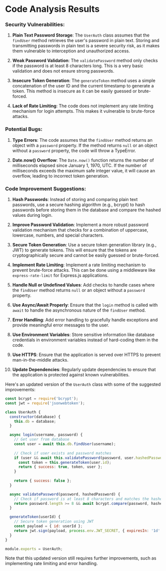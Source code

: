 # Code Analysis Results

 ### Security Vulnerabilities:

1. **Plain Text Password Storage**: The `UserAuth` class assumes that the `findUser` method retrieves the user's password in plain text. Storing and transmitting passwords in plain text is a severe security risk, as it makes them vulnerable to interception and unauthorized access.

2. **Weak Password Validation**: The `validatePassword` method only checks if the password is at least 8 characters long. This is a very basic validation and does not ensure strong passwords.

3. **Insecure Token Generation**: The `generateToken` method uses a simple concatenation of the user ID and the current timestamp to generate a token. This method is insecure as it can be easily guessed or brute-forced.

4. **Lack of Rate Limiting**: The code does not implement any rate limiting mechanism for login attempts. This makes it vulnerable to brute-force attacks.

### Potential Bugs:

1. **Type Errors**: The code assumes that the `findUser` method returns an object with a `password` property. If the method returns `null` or an object without a `password` property, the code will throw a TypeError.

2. **Date.now() Overflow**: The `Date.now()` function returns the number of milliseconds elapsed since January 1, 1970, UTC. If the number of milliseconds exceeds the maximum safe integer value, it will cause an overflow, leading to incorrect token generation.

### Code Improvement Suggestions:

1. **Hash Passwords**: Instead of storing and comparing plain text passwords, use a secure hashing algorithm (e.g., bcrypt) to hash passwords before storing them in the database and compare the hashed values during login.

2. **Improve Password Validation**: Implement a more robust password validation mechanism that checks for a combination of uppercase, lowercase, numbers, and special characters.

3. **Secure Token Generation**: Use a secure token generation library (e.g., JWT) to generate tokens. This will ensure that the tokens are cryptographically secure and cannot be easily guessed or brute-forced.

4. **Implement Rate Limiting**: Implement a rate limiting mechanism to prevent brute-force attacks. This can be done using a middleware like `express-rate-limit` for Express.js applications.

5. **Handle Null or Undefined Values**: Add checks to handle cases where the `findUser` method returns `null` or an object without a `password` property.

6. **Use Async/Await Properly**: Ensure that the `login` method is called with `await` to handle the asynchronous nature of the `findUser` method.

7. **Error Handling**: Add error handling to gracefully handle exceptions and provide meaningful error messages to the user.

8. **Use Environment Variables**: Store sensitive information like database credentials in environment variables instead of hard-coding them in the code.

9. **Use HTTPS**: Ensure that the application is served over HTTPS to prevent man-in-the-middle attacks.

10. **Update Dependencies**: Regularly update dependencies to ensure that the application is protected against known vulnerabilities.

Here's an updated version of the `UserAuth` class with some of the suggested improvements:

```javascript
const bcrypt = require('bcrypt');
const jwt = require('jsonwebtoken');

class UserAuth {
  constructor(database) {
    this.db = database;
  }

  async login(username, password) {
    // Get user from database
    const user = await this.db.findUser(username);
    
    // Check if user exists and password matches
    if (user && await this.validatePassword(password, user.hashedPassword)) {
      const token = this.generateToken(user.id);
      return { success: true, token, user };
    }
    
    return { success: false };
  }

  async validatePassword(password, hashedPassword) {
    // Check if password is at least 8 characters and matches the hashed password
    return password.length >= 8 && await bcrypt.compare(password, hashedPassword);
  }

  generateToken(userId) {
    // Secure token generation using JWT
    const payload = { id: userId };
    return jwt.sign(payload, process.env.JWT_SECRET, { expiresIn: '1d' });
  }
}

module.exports = UserAuth;
```

Note that this updated version still requires further improvements, such as implementing rate limiting and error handling.